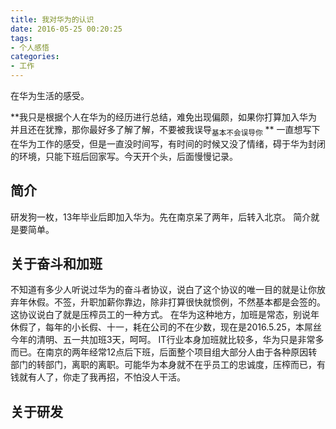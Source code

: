 ```yaml
---
title: 我对华为的认识
date: 2016-05-25 00:20:25
tags:
- 个人感悟
categories:
- 工作
---
```

在华为生活的感受。
<!-- more -->
**我只是根据个人在华为的经历进行总结，难免出现偏颇，如果你打算加入华为并且还在犹豫，那你最好多了解了解，不要被我误导<sub>基本不会误导你</sub> **
一直想写下在华为工作的感受，但是一直没时间写，有时间的时候又没了情绪，碍于华为封闭的环境，只能下班后回家写。今天开个头，后面慢慢记录。

## 简介
研发狗一枚，13年毕业后即加入华为。先在南京呆了两年，后转入北京。
简介就是要简单。

## 关于奋斗和加班
不知道有多少人听说过华为的奋斗者协议，说白了这个协议的唯一目的就是让你放弃年休假。不签，升职加薪你靠边，除非打算很快就惯例，不然基本都是会签的。这协议说白了就是压榨员工的一种方式。
在华为这种地方，加班是常态，别说年休假了，每年的小长假、十一，耗在公司的不在少数，现在是2016.5.25，本屌丝今年的清明、五一共加班3天，呵呵。
IT行业本身加班就比较多，华为只是非常多而已。在南京的两年经常12点后下班，后面整个项目组大部分人由于各种原因转部门的转部门，离职的离职。可能华为本身就不在乎员工的忠诚度，压榨而已，有钱就有人了，你走了我再招，不怕没人干活。

## 关于研发